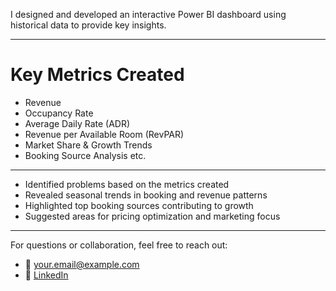 
I designed and developed an interactive Power BI dashboard using historical data to provide key insights.


---

# Key Metrics Created

- Revenue
- Occupancy Rate
- Average Daily Rate (ADR)
- Revenue per Available Room (RevPAR)
- Market Share & Growth Trends
- Booking Source Analysis
  etc.

---


- Identified problems based on the metrics created
- Revealed seasonal trends in booking and revenue patterns
- Highlighted top booking sources contributing to growth
- Suggested areas for pricing optimization and marketing focus

---




For questions or collaboration, feel free to reach out:

- 📧 your.email@example.com
- 🔗 [LinkedIn](https://www.linkedin.com/in/yourprofile)

